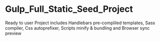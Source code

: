 # Gulp_Full_Static_Seed_Project
Ready to user Project includes Handlebars pre-compliled templates, Sass compiler, Css autoprefixer, Scripts minify &amp; bundling and Browser sync preview
